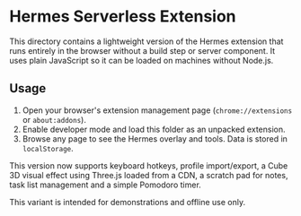# Hermes Serverless Extension

This directory contains a lightweight version of the Hermes extension that runs entirely in the browser without a build step or server component. It uses plain JavaScript so it can be loaded on machines without Node.js.

## Usage

1. Open your browser's extension management page (`chrome://extensions` or `about:addons`).
2. Enable developer mode and load this folder as an unpacked extension.
3. Browse any page to see the Hermes overlay and tools. Data is stored in `localStorage`.

This version now supports keyboard hotkeys, profile import/export, a Cube 3D visual effect using Three.js loaded from a CDN, a scratch pad for notes, task list management and a simple Pomodoro timer.

This variant is intended for demonstrations and offline use only.
